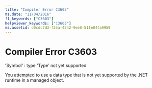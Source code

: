 ```yaml
---
title: "Compiler Error C3603"
ms.date: "11/04/2016"
f1_keywords: ["C3603"]
helpviewer_keywords: ["C3603"]
ms.assetid: d0cdc7d3-f25a-4242-9ee8-51fe044a9959
---
```

# Compiler Error C3603

'Symbol' : type 'Type' not yet supported

You attempted to use a data type that is not yet supported by the .NET runtime in a managed object.
